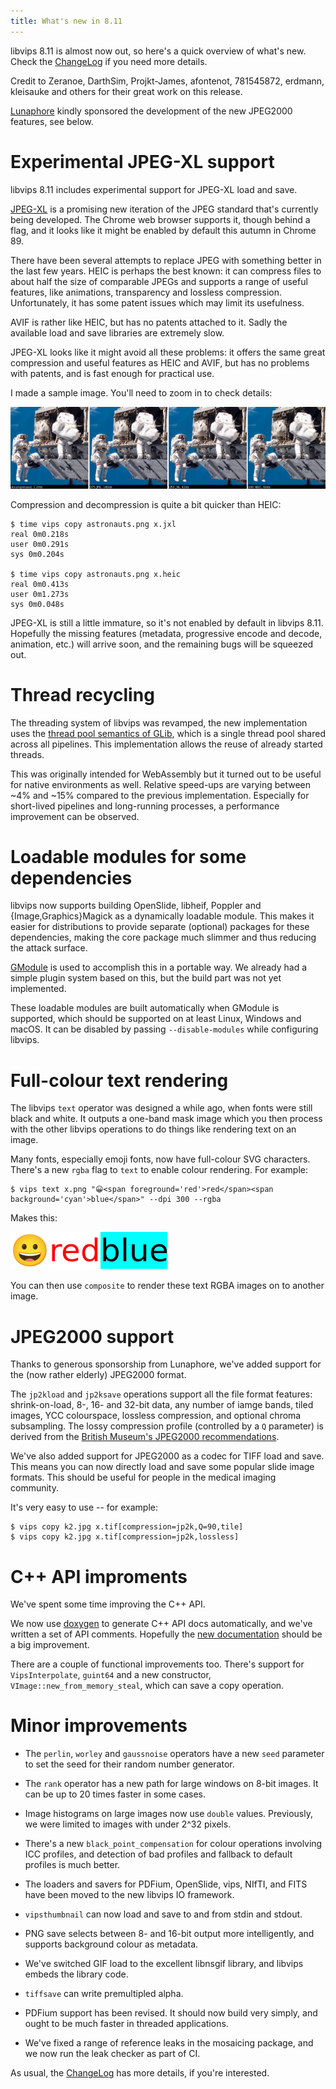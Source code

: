 ```yaml
---
title: What's new in 8.11
---
```


libvips 8.11 is almost now out, so here's a quick overview of what's new. Check
the [ChangeLog](https://github.com/libvips/libvips/blob/master/ChangeLog)
if you need more details.

Credit to Zeranoe, DarthSim, Projkt-James, afontenot, 781545872, erdmann,
kleisauke and others for their great work on this release.

[Lunaphore](https://www.lunaphore.ch/) kindly sponsored the development of
the new JPEG2000 features, see below.

# Experimental JPEG-XL support

libvips 8.11 includes experimental support for JPEG-XL load and save.

[JPEG-XL](https://jpeg.org/jpegxl/) is a promising new iteration of the JPEG
standard that's currently being developed. The Chrome web browser supports
it, though behind a flag, and it looks like it might be enabled by default
this autumn in Chrome 89. 

There have been several attempts to replace JPEG with something better in the
last few years. HEIC is perhaps the best known: it can compress files to
about half the size of comparable JPEGs and supports a range of useful
features, like animations, transparency and lossless
compression. Unfortunately, it has some patent issues which may limit its
usefulness.

AVIF is rather like HEIC, but has no patents attached to it. Sadly the
available load and save libraries are extremely slow.

JPEG-XL looks like it might avoid all these problems: it offers the same great
compression and useful features as HEIC and AVIF, but has no problems with 
patents, and is fast enough for practical use. 

I made a sample image. You'll need to zoom in to check details:

![image compression comparison](astronauts.png)

Compression and decompression is quite a bit quicker than HEIC:

```
$ time vips copy astronauts.png x.jxl
real 0m0.218s
user 0m0.291s
sys 0m0.204s

$ time vips copy astronauts.png x.heic
real 0m0.413s
user 0m1.273s
sys 0m0.048s 
```

JPEG-XL is still a little immature, so it's not enabled by default in
libvips 8.11. Hopefully the missing features (metadata, progressive encode
and decode, animation, etc.) will arrive soon, and the remaining bugs will
be squeezed out.

# Thread recycling

The threading system of libvips was revamped, the new implementation uses
the [thread pool semantics of GLib](https://developer.gnome.org/glib/stable/glib-Thread-Pools.html),
which is a single thread pool shared across all pipelines. This
implementation allows the reuse of already started threads.

This was originally intended for WebAssembly but it turned out to be useful
for native environments as well. Relative speed-ups are varying between ~4%
and ~15% compared to the previous implementation. Especially for short-lived
pipelines and long-running processes, a performance improvement can be observed.

# Loadable modules for some dependencies

libvips now supports building OpenSlide, libheif, Poppler and
{Image,Graphics}Magick as a dynamically loadable module. This makes it easier
for distributions to provide separate (optional) packages for these dependencies,
making the core package much slimmer and thus reducing the attack surface.

[GModule](https://developer.gnome.org/glib/stable/glib-Dynamic-Loading-of-Modules.html)
is used to accomplish this in a portable way. We already had a simple plugin system
based on this, but the build part was not yet implemented.

These loadable modules are built automatically when GModule is supported, which
should be supported on at least Linux, Windows and macOS. It can be disabled
by passing `--disable-modules` while configuring libvips.

# Full-colour text rendering

The libvips `text` operator was designed a while ago, when fonts were still
black and white. It outputs a one-band mask image which you then process with
the other libvips operations to do things like rendering text on an image.

Many fonts, especially emoji fonts, now have full-colour SVG characters.
There's a new `rgba` flag to `text` to enable colour rendering. For example:

```
$ vips text x.png "😀<span foreground='red'>red</span><span background='cyan'>blue</span>" --dpi 300 --rgba
```

Makes this:

![coloured text](text.png)

You can then use `composite` to render these text RGBA images on to another
image.

# JPEG2000 support

Thanks to generous sponsorship from Lunaphore, we've added support for the
(now rather elderly) JPEG2000 format.

The `jp2kload` and `jp2ksave` operations support all the file format
features: shrink-on-load, 8-, 16- and 32-bit data, any number of
iamge bands, tiled images, YCC colourspace, lossless compression, and
optional chroma subsampling. The lossy compression profile (controlled
by a `Q` parameter) is derived from the [British Museum's JPEG2000
recommendations](https://purl.pt/24107/1/iPres2013_PDF/An%20Analysis%20of%20Contemporary%20JPEG2000%20Codecs%20for%20Image%20Format%20Migration.pdf).

We've also added support for JPEG2000 as a codec for TIFF load and save. This
means you can now directly load and save some popular slide image formats.
This should be useful for people in the medical imaging community.

It's very easy to use -- for example:

```
$ vips copy k2.jpg x.tif[compression=jp2k,Q=90,tile]
$ vips copy k2.jpg x.tif[compression=jp2k,lossless]
```

# C++ API improments

We've spent some time improving the C++ API. 

We now use [doxygen](https://www.doxygen.nl) to generate C++ API docs
automatically, and we've written a set of API comments. Hopefully the [new
documentation](link-to-cpp-docs) should be a big improvement.

There are a couple of functional improvements too. There's support for
`VipsInterpolate`, `guint64` and a new constructor,
`VImage::new_from_memory_steal`, which can save a copy operation.

# Minor improvements

- The `perlin`, `worley` and `gaussnoise` operators have a new `seed`
  parameter to set the seed for their random number generator.

- The `rank` operator has a new path for large windows on 8-bit images. It can
  be up to 20 times faster in some cases.

- Image histograms on large images now use `double` values. Previously,
  we were limited to images with under 2^32 pixels.

- There's a new `black_point_compensation` for colour operations involving
  ICC profiles, and detection of bad profiles and fallback to default
  profiles is much better.

- The loaders and savers for PDFium, OpenSlide, vips, NIfTI, and FITS have
  been moved to the new libvips IO framework.

- `vipsthumbnail` can now load and save to and from stdin and stdout.

- PNG save selects between 8- and 16-bit output more intelligently, and
  supports background colour as metadata.

- We've switched GIF load to the excellent libnsgif library, and libvips
  embeds the library code.

- `tiffsave` can write premultipled alpha.

- PDFium support has been revised. It should now build very simply, and ought
  to be much faster in threaded applications.

- We've fixed a range of reference leaks in the mosaicing package, and we
  now run the leak checker as part of CI.

As usual,
the [ChangeLog](https://github.com/libvips/libvips/blob/master/ChangeLog)
has more details, if you're interested.

